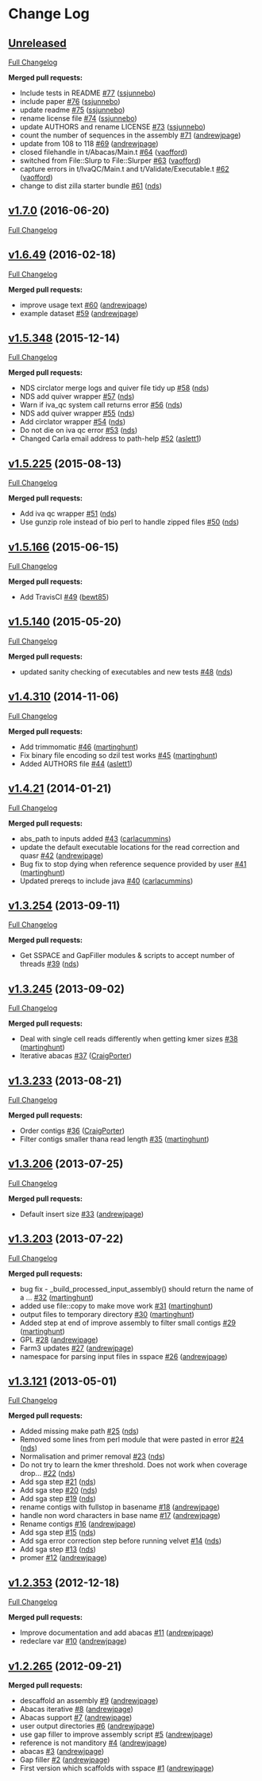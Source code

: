# Change Log

## [Unreleased](https://github.com/sanger-pathogens/assembly_improvement/tree/HEAD)

[Full Changelog](https://github.com/sanger-pathogens/assembly_improvement/compare/v1.7.0...HEAD)

**Merged pull requests:**

- Include tests in README [\#77](https://github.com/sanger-pathogens/assembly_improvement/pull/77) ([ssjunnebo](https://github.com/ssjunnebo))
- include paper [\#76](https://github.com/sanger-pathogens/assembly_improvement/pull/76) ([ssjunnebo](https://github.com/ssjunnebo))
- update readme [\#75](https://github.com/sanger-pathogens/assembly_improvement/pull/75) ([ssjunnebo](https://github.com/ssjunnebo))
- rename license file [\#74](https://github.com/sanger-pathogens/assembly_improvement/pull/74) ([ssjunnebo](https://github.com/ssjunnebo))
- update AUTHORS and rename LICENSE [\#73](https://github.com/sanger-pathogens/assembly_improvement/pull/73) ([ssjunnebo](https://github.com/ssjunnebo))
- count the number of sequences in the assembly [\#71](https://github.com/sanger-pathogens/assembly_improvement/pull/71) ([andrewjpage](https://github.com/andrewjpage))
- update from 108 to 118 [\#69](https://github.com/sanger-pathogens/assembly_improvement/pull/69) ([andrewjpage](https://github.com/andrewjpage))
- closed filehandle in t/Abacas/Main.t [\#64](https://github.com/sanger-pathogens/assembly_improvement/pull/64) ([vaofford](https://github.com/vaofford))
-  	switched from File::Slurp to File::Slurper [\#63](https://github.com/sanger-pathogens/assembly_improvement/pull/63) ([vaofford](https://github.com/vaofford))
- capture errors in t/IvaQC/Main.t and t/Validate/Executable.t [\#62](https://github.com/sanger-pathogens/assembly_improvement/pull/62) ([vaofford](https://github.com/vaofford))
- change to dist zilla starter bundle [\#61](https://github.com/sanger-pathogens/assembly_improvement/pull/61) ([nds](https://github.com/nds))

## [v1.7.0](https://github.com/sanger-pathogens/assembly_improvement/tree/v1.7.0) (2016-06-20)
[Full Changelog](https://github.com/sanger-pathogens/assembly_improvement/compare/v1.6.49...v1.7.0)

## [v1.6.49](https://github.com/sanger-pathogens/assembly_improvement/tree/v1.6.49) (2016-02-18)
[Full Changelog](https://github.com/sanger-pathogens/assembly_improvement/compare/v1.5.348...v1.6.49)

**Merged pull requests:**

- improve usage text [\#60](https://github.com/sanger-pathogens/assembly_improvement/pull/60) ([andrewjpage](https://github.com/andrewjpage))
- example dataset [\#59](https://github.com/sanger-pathogens/assembly_improvement/pull/59) ([andrewjpage](https://github.com/andrewjpage))

## [v1.5.348](https://github.com/sanger-pathogens/assembly_improvement/tree/v1.5.348) (2015-12-14)
[Full Changelog](https://github.com/sanger-pathogens/assembly_improvement/compare/v1.5.225...v1.5.348)

**Merged pull requests:**

- NDS circlator merge logs and quiver file tidy up [\#58](https://github.com/sanger-pathogens/assembly_improvement/pull/58) ([nds](https://github.com/nds))
- NDS add quiver wrapper [\#57](https://github.com/sanger-pathogens/assembly_improvement/pull/57) ([nds](https://github.com/nds))
- Warn if iva\_qc system call returns error [\#56](https://github.com/sanger-pathogens/assembly_improvement/pull/56) ([nds](https://github.com/nds))
- NDS add quiver wrapper [\#55](https://github.com/sanger-pathogens/assembly_improvement/pull/55) ([nds](https://github.com/nds))
- Add circlator wrapper [\#54](https://github.com/sanger-pathogens/assembly_improvement/pull/54) ([nds](https://github.com/nds))
- Do not die on iva qc error [\#53](https://github.com/sanger-pathogens/assembly_improvement/pull/53) ([nds](https://github.com/nds))
- Changed Carla email address to path-help [\#52](https://github.com/sanger-pathogens/assembly_improvement/pull/52) ([aslett1](https://github.com/aslett1))

## [v1.5.225](https://github.com/sanger-pathogens/assembly_improvement/tree/v1.5.225) (2015-08-13)
[Full Changelog](https://github.com/sanger-pathogens/assembly_improvement/compare/v1.5.166...v1.5.225)

**Merged pull requests:**

- Add iva qc wrapper [\#51](https://github.com/sanger-pathogens/assembly_improvement/pull/51) ([nds](https://github.com/nds))
- Use gunzip role instead of bio perl to handle zipped files [\#50](https://github.com/sanger-pathogens/assembly_improvement/pull/50) ([nds](https://github.com/nds))

## [v1.5.166](https://github.com/sanger-pathogens/assembly_improvement/tree/v1.5.166) (2015-06-15)
[Full Changelog](https://github.com/sanger-pathogens/assembly_improvement/compare/v1.5.140...v1.5.166)

**Merged pull requests:**

- Add TravisCI [\#49](https://github.com/sanger-pathogens/assembly_improvement/pull/49) ([bewt85](https://github.com/bewt85))

## [v1.5.140](https://github.com/sanger-pathogens/assembly_improvement/tree/v1.5.140) (2015-05-20)
[Full Changelog](https://github.com/sanger-pathogens/assembly_improvement/compare/v1.4.310...v1.5.140)

**Merged pull requests:**

- updated sanity checking of executables and new tests [\#48](https://github.com/sanger-pathogens/assembly_improvement/pull/48) ([nds](https://github.com/nds))

## [v1.4.310](https://github.com/sanger-pathogens/assembly_improvement/tree/v1.4.310) (2014-11-06)
[Full Changelog](https://github.com/sanger-pathogens/assembly_improvement/compare/v1.4.21...v1.4.310)

**Merged pull requests:**

- Add trimmomatic [\#46](https://github.com/sanger-pathogens/assembly_improvement/pull/46) ([martinghunt](https://github.com/martinghunt))
- Fix binary file encoding so dzil test works [\#45](https://github.com/sanger-pathogens/assembly_improvement/pull/45) ([martinghunt](https://github.com/martinghunt))
- Added AUTHORS file [\#44](https://github.com/sanger-pathogens/assembly_improvement/pull/44) ([aslett1](https://github.com/aslett1))

## [v1.4.21](https://github.com/sanger-pathogens/assembly_improvement/tree/v1.4.21) (2014-01-21)
[Full Changelog](https://github.com/sanger-pathogens/assembly_improvement/compare/v1.3.254...v1.4.21)

**Merged pull requests:**

- abs\_path to inputs added [\#43](https://github.com/sanger-pathogens/assembly_improvement/pull/43) ([carlacummins](https://github.com/carlacummins))
- update the default executable locations for the read correction and quasr [\#42](https://github.com/sanger-pathogens/assembly_improvement/pull/42) ([andrewjpage](https://github.com/andrewjpage))
- Bug fix to stop dying when reference sequence provided by user [\#41](https://github.com/sanger-pathogens/assembly_improvement/pull/41) ([martinghunt](https://github.com/martinghunt))
- Updated prereqs to include java [\#40](https://github.com/sanger-pathogens/assembly_improvement/pull/40) ([carlacummins](https://github.com/carlacummins))

## [v1.3.254](https://github.com/sanger-pathogens/assembly_improvement/tree/v1.3.254) (2013-09-11)
[Full Changelog](https://github.com/sanger-pathogens/assembly_improvement/compare/v1.3.245...v1.3.254)

**Merged pull requests:**

- Get SSPACE and GapFiller modules & scripts to accept number of threads [\#39](https://github.com/sanger-pathogens/assembly_improvement/pull/39) ([nds](https://github.com/nds))

## [v1.3.245](https://github.com/sanger-pathogens/assembly_improvement/tree/v1.3.245) (2013-09-02)
[Full Changelog](https://github.com/sanger-pathogens/assembly_improvement/compare/v1.3.233...v1.3.245)

**Merged pull requests:**

- Deal with single cell reads differently when getting kmer sizes [\#38](https://github.com/sanger-pathogens/assembly_improvement/pull/38) ([martinghunt](https://github.com/martinghunt))
- Iterative abacas [\#37](https://github.com/sanger-pathogens/assembly_improvement/pull/37) ([CraigPorter](https://github.com/CraigPorter))

## [v1.3.233](https://github.com/sanger-pathogens/assembly_improvement/tree/v1.3.233) (2013-08-21)
[Full Changelog](https://github.com/sanger-pathogens/assembly_improvement/compare/v1.3.206...v1.3.233)

**Merged pull requests:**

- Order contigs [\#36](https://github.com/sanger-pathogens/assembly_improvement/pull/36) ([CraigPorter](https://github.com/CraigPorter))
- Filter contigs smaller thana read length [\#35](https://github.com/sanger-pathogens/assembly_improvement/pull/35) ([martinghunt](https://github.com/martinghunt))

## [v1.3.206](https://github.com/sanger-pathogens/assembly_improvement/tree/v1.3.206) (2013-07-25)
[Full Changelog](https://github.com/sanger-pathogens/assembly_improvement/compare/v1.3.203...v1.3.206)

**Merged pull requests:**

- Default insert size [\#33](https://github.com/sanger-pathogens/assembly_improvement/pull/33) ([andrewjpage](https://github.com/andrewjpage))

## [v1.3.203](https://github.com/sanger-pathogens/assembly_improvement/tree/v1.3.203) (2013-07-22)
[Full Changelog](https://github.com/sanger-pathogens/assembly_improvement/compare/v1.3.121...v1.3.203)

**Merged pull requests:**

- bug fix - \_build\_processed\_input\_assembly\(\) should return the name of a ... [\#32](https://github.com/sanger-pathogens/assembly_improvement/pull/32) ([martinghunt](https://github.com/martinghunt))
- added use file::copy to make move work [\#31](https://github.com/sanger-pathogens/assembly_improvement/pull/31) ([martinghunt](https://github.com/martinghunt))
- output files to temporary directory [\#30](https://github.com/sanger-pathogens/assembly_improvement/pull/30) ([martinghunt](https://github.com/martinghunt))
- Added step at end of improve assembly to filter small contigs [\#29](https://github.com/sanger-pathogens/assembly_improvement/pull/29) ([martinghunt](https://github.com/martinghunt))
- GPL [\#28](https://github.com/sanger-pathogens/assembly_improvement/pull/28) ([andrewjpage](https://github.com/andrewjpage))
- Farm3 updates [\#27](https://github.com/sanger-pathogens/assembly_improvement/pull/27) ([andrewjpage](https://github.com/andrewjpage))
- namespace for parsing input files in sspace [\#26](https://github.com/sanger-pathogens/assembly_improvement/pull/26) ([andrewjpage](https://github.com/andrewjpage))

## [v1.3.121](https://github.com/sanger-pathogens/assembly_improvement/tree/v1.3.121) (2013-05-01)
[Full Changelog](https://github.com/sanger-pathogens/assembly_improvement/compare/v1.2.353...v1.3.121)

**Merged pull requests:**

- Added missing make path [\#25](https://github.com/sanger-pathogens/assembly_improvement/pull/25) ([nds](https://github.com/nds))
- Removed some lines from perl module that were pasted in error [\#24](https://github.com/sanger-pathogens/assembly_improvement/pull/24) ([nds](https://github.com/nds))
- Normalisation and primer removal [\#23](https://github.com/sanger-pathogens/assembly_improvement/pull/23) ([nds](https://github.com/nds))
- Do not try to learn the kmer threshold. Does not work when coverage drop... [\#22](https://github.com/sanger-pathogens/assembly_improvement/pull/22) ([nds](https://github.com/nds))
- Add sga step [\#21](https://github.com/sanger-pathogens/assembly_improvement/pull/21) ([nds](https://github.com/nds))
- Add sga step [\#20](https://github.com/sanger-pathogens/assembly_improvement/pull/20) ([nds](https://github.com/nds))
- Add sga step [\#19](https://github.com/sanger-pathogens/assembly_improvement/pull/19) ([nds](https://github.com/nds))
- rename contigs with fullstop in basename [\#18](https://github.com/sanger-pathogens/assembly_improvement/pull/18) ([andrewjpage](https://github.com/andrewjpage))
- handle non word characters in base name [\#17](https://github.com/sanger-pathogens/assembly_improvement/pull/17) ([andrewjpage](https://github.com/andrewjpage))
- Rename contigs [\#16](https://github.com/sanger-pathogens/assembly_improvement/pull/16) ([andrewjpage](https://github.com/andrewjpage))
- Add sga step [\#15](https://github.com/sanger-pathogens/assembly_improvement/pull/15) ([nds](https://github.com/nds))
- Add sga error correction step before running velvet [\#14](https://github.com/sanger-pathogens/assembly_improvement/pull/14) ([nds](https://github.com/nds))
- Add sga step [\#13](https://github.com/sanger-pathogens/assembly_improvement/pull/13) ([nds](https://github.com/nds))
- promer [\#12](https://github.com/sanger-pathogens/assembly_improvement/pull/12) ([andrewjpage](https://github.com/andrewjpage))

## [v1.2.353](https://github.com/sanger-pathogens/assembly_improvement/tree/v1.2.353) (2012-12-18)
[Full Changelog](https://github.com/sanger-pathogens/assembly_improvement/compare/v1.2.265...v1.2.353)

**Merged pull requests:**

- Improve documentation and add abacas [\#11](https://github.com/sanger-pathogens/assembly_improvement/pull/11) ([andrewjpage](https://github.com/andrewjpage))
- redeclare var [\#10](https://github.com/sanger-pathogens/assembly_improvement/pull/10) ([andrewjpage](https://github.com/andrewjpage))

## [v1.2.265](https://github.com/sanger-pathogens/assembly_improvement/tree/v1.2.265) (2012-09-21)
**Merged pull requests:**

- descaffold an assembly [\#9](https://github.com/sanger-pathogens/assembly_improvement/pull/9) ([andrewjpage](https://github.com/andrewjpage))
- Abacas iterative [\#8](https://github.com/sanger-pathogens/assembly_improvement/pull/8) ([andrewjpage](https://github.com/andrewjpage))
- Abacas support [\#7](https://github.com/sanger-pathogens/assembly_improvement/pull/7) ([andrewjpage](https://github.com/andrewjpage))
- user output directories [\#6](https://github.com/sanger-pathogens/assembly_improvement/pull/6) ([andrewjpage](https://github.com/andrewjpage))
- use gap filler to improve assembly script [\#5](https://github.com/sanger-pathogens/assembly_improvement/pull/5) ([andrewjpage](https://github.com/andrewjpage))
- reference is not manditory [\#4](https://github.com/sanger-pathogens/assembly_improvement/pull/4) ([andrewjpage](https://github.com/andrewjpage))
- abacas [\#3](https://github.com/sanger-pathogens/assembly_improvement/pull/3) ([andrewjpage](https://github.com/andrewjpage))
- Gap filler [\#2](https://github.com/sanger-pathogens/assembly_improvement/pull/2) ([andrewjpage](https://github.com/andrewjpage))
- First version which scaffolds with sspace [\#1](https://github.com/sanger-pathogens/assembly_improvement/pull/1) ([andrewjpage](https://github.com/andrewjpage))

